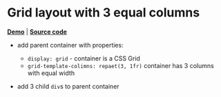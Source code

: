 # Grid layout with 3 equal columns

[**Demo**](https://romach.github.io/examples/css/grids/demo.html) | [**Source code**](https://github.com/romach/examples/tree/master/css/grids)

- add parent container with properties:
  - `display: grid` - container is a CSS Grid
  - `grid-template-colimns: repaet(3, 1fr)` container has 3 columns with equal width

- add 3 child `div`s to parent container